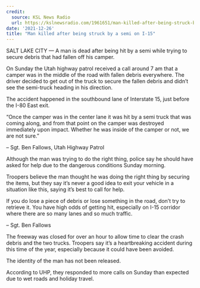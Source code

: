 ```yaml
---
credit:
  source: KSL News Radio
  url: https://kslnewsradio.com/1961651/man-killed-after-being-struck-by-a-semi-on-i-15/
date: '2021-12-26'
title: "Man killed after being struck by a semi on I-15"
---
```

SALT LAKE CITY — A man is dead after being hit by a semi while trying to secure debris that had fallen off his camper.

On Sunday the Utah highway patrol received a call around 7 am that a camper was in the middle of the road with fallen debris everywhere. The driver decided to get out of the truck to secure the fallen debris and didn’t see the semi-truck heading in his direction.

The accident happened in the southbound lane of Interstate 15, just before the I-80 East exit. 

“Once the camper was in the center lane it was hit by a semi truck that was coming along, and from that point on the camper was destroyed immediately upon impact. Whether he was inside of the camper or not, we are not sure.”

– Sgt. Ben Fallows, Utah Highway Patrol

Although the man was trying to do the right thing, police say he should have asked for help due to the dangerous conditions Sunday morning.

Troopers believe the man thought he was doing the right thing by securing the items, but they say it’s never a good idea to exit your vehicle in a situation like this, saying it’s best to call for help.

If you do lose a piece of debris or lose something in the road, don’t try to retrieve it. You have high odds of getting hit, especially on I-15 corridor where there are so many lanes and so much traffic. 

– Sgt. Ben Fallows

The freeway was closed for over an hour to allow time to clear the crash debris and the two trucks. Troopers say it’s a heartbreaking accident during this time of the year, especially because it could have been avoided.

The identity of the man has not been released.

According to UHP, they responded to more calls on Sunday than expected due to wet roads and holiday travel.
